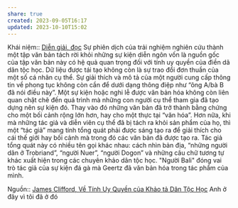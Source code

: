 ```yaml
---
share: true
created: 2023-09-05T16:17
updated: 2023-10-10T15:02
---
```

Khái niệm:: [Diễn giải, đọc](Di%E1%BB%85n%20gi%E1%BA%A3i,%20%C4%91%E1%BB%8Dc.md#)
Sự phiên dịch của trải nghiệm nghiên cứu thành một tập văn bản tách rời khỏi những sự kiện diễn ngôn vốn là nguồn gốc của tập văn bản này có hệ quả quan trọng đối với tính uy quyền của điền dã dân tộc học. Dữ liệu được tái tạo không còn là sự trao đổi đơn thuần của một số cá nhân cụ thể. Sự giải thích và mô tả của một người cung cấp thông tin về phong tục không còn cần để dưới dạng thông điệp như “ông A/bà B đã nói điều này”. Một sự kiện hoặc nghi lễ được văn bản hóa không còn liên quan chặt chẽ đến quá trình mà những con người cụ thể tham gia đã tạo dựng nên sự kiện đó. Thay vào đó những văn bản đã trở thành bằng chứng cho một bối cảnh rộng lớn hơn, hay cho một thực tại “văn hóa”. Hơn nữa, khi mà những tác giả và diễn viên cụ thể đã bị tách ra khỏi sản phẩm của họ, thì một “tác giả” mang tính tổng quát phải được sáng tạo ra để giải thích cho cái thế giới hay bối cảnh mà trong đó các văn bản đã được tạo ra. Tác giả tổng quát này có nhiều tên gọi khác nhau: cách nhìn bản địa, “những người dân ở Trobriand”, “người Nuer”, “người Dogon” và những câu chữ tương tự khác xuất hiện trong các chuyên khảo dân tộc học. "Người Bali" đóng vai trò tác giả của sự kiện đá gà mà Geertz đã văn bản hóa trong tác phẩm của mình.

Nguồn:: [James Clifford, Về Tính Uy Quyền của Khảo tả Dân Tộc Học](James%20Clifford,%20V%E1%BB%81%20T%C3%ADnh%20Uy%20Quy%E1%BB%81n%20c%E1%BB%A7a%20Kh%E1%BA%A3o%20t%E1%BA%A3%20D%C3%A2n%20T%E1%BB%99c%20H%E1%BB%8Dc.md#)
Anh ở đây vì tôi đã ở đó

